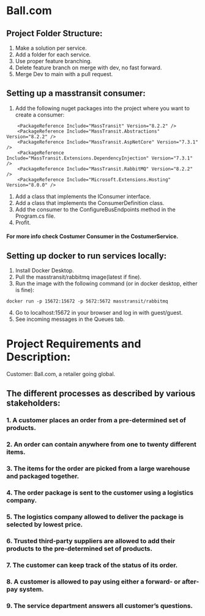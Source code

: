 # Ball.com

## Project Folder Structure:
1. Make a solution per service.
2. Add a folder for each service.
3. Use proper feature branching.
4. Delete feature branch on merge with dev, no fast forward.
5. Merge Dev to main with a pull request.

## Setting up a masstransit consumer:
1. Add the following nuget packages into the project where you want to create a consumer:
```
    <PackageReference Include="MassTransit" Version="8.2.2" />
    <PackageReference Include="MassTransit.Abstractions" Version="8.2.2" />
    <PackageReference Include="MassTransit.AspNetCore" Version="7.3.1" />
    <PackageReference Include="MassTransit.Extensions.DependencyInjection" Version="7.3.1" />
    <PackageReference Include="MassTransit.RabbitMQ" Version="8.2.2" />
    <PackageReference Include="Microsoft.Extensions.Hosting" Version="8.0.0" />
```
1. Add a class that implements the IConsumer interface.
2. Add a class that implements the ConsumerDefinition class.
2. Add the consumer to the ConfigureBusEndpoints method in the Program.cs file.
4. Profit.
#### For more info check Costumer Consumer in the CostumerService.

## Setting up docker to run services locally:
1. Install Docker Desktop.
2. Pull the masstransit/rabbitmq image(latest if fine).
3. Run the image with the following command (or in docker desktop, either is fine):
```
docker run -p 15672:15672 -p 5672:5672 masstransit/rabbitmq
```
4. Go to localhost:15672 in your browser and log in with guest/guest.
5. See incoming messages in the Queues tab.


# Project Requirements and Description:
Customer: Ball.com, a retailer going global.

## The different processes as described by various stakeholders:

### 1. A customer places an order from a pre-determined set of products. 
### 2. An order can contain anywhere from one to twenty different items.
### 3. The items for the order are picked from a large warehouse and packaged together.
### 4. The order package is sent to the customer using a logistics company. 
### 5. The logistics company allowed to deliver the package is selected by lowest price.
### 6. Trusted third-party suppliers are allowed to add their products to the pre-determined set of products.
### 7. The customer can keep track of the status of its order.
### 8. A customer is allowed to pay using either a forward- or after-pay system.
### 9. The service department answers all customer’s questions. 
